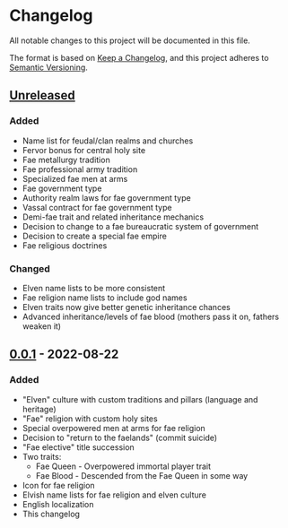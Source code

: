 # Changelog
All notable changes to this project will be documented in this file.

The format is based on [Keep a Changelog](https://keepachangelog.com/en/1.0.0/),
and this project adheres to [Semantic Versioning](https://semver.org/spec/v2.0.0.html).

## [Unreleased]
### Added
- Name list for feudal/clan realms and churches
- Fervor bonus for central holy site
- Fae metallurgy tradition
- Fae professional army tradition
- Specialized fae men at arms
- Fae government type
- Authority realm laws for fae government type
- Vassal contract for fae government type
- Demi-fae trait and related inheritance mechanics
- Decision to change to a fae bureaucratic system of government
- Decision to create a special fae empire
- Fae religious doctrines

### Changed
- Elven name lists to be more consistent
- Fae religion name lists to include god names
- Elven traits now give better genetic inheritance chances
- Advanced inheritance/levels of fae blood (mothers pass it on, fathers weaken it)

## [0.0.1] - 2022-08-22
### Added
- "Elven" culture with custom traditions and pillars (language and heritage)
- "Fae" religion with custom holy sites
- Special overpowered men at arms for fae religion
- Decision to "return to the faelands" (commit suicide)
- "Fae elective" title succession
- Two traits:
  - Fae Queen - Overpowered immortal player trait
  - Fae Blood - Descended from the Fae Queen in some way
- Icon for fae religion
- Elvish name lists for fae religion and elven culture
- English localization
- This changelog

[Unreleased]: https://github.com/deep-dolphin/mod-ck3-elven-queen/compare/v0.0.1...HEAD
[0.0.1]: https://github.com/deep-dolphin/mod-ck3-elven-queen/releases/tag/v0.0.1